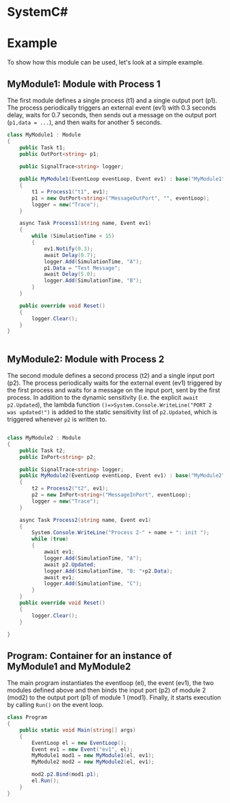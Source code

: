 ﻿# SystemC#


# Example
To show how this module can be used, let's look at a simple example.

## MyModule1: Module with Process 1
The first module defines a single process (t1) and a single output port (p1).
The process periodically triggers an external event (ev1) with 0.3 seconds delay, waits for 0.7 seconds, then sends out a message on the output port (`p1,data = ...`), and then waits for another 5 seconds.
```C#
class MyModule1 : Module
{
    public Task t1;
    public OutPort<string> p1;
    
    public SignalTrace<string> logger;

    public MyModule1(EventLoop eventLoop, Event ev1) : base("MyModule1", eventLoop)
    {
        t1 = Process1("t1", ev1);
        p1 = new OutPort<string>("MessageOutPort", "", eventLoop);
        logger = new("Trace");
    }

    async Task Process1(string name, Event ev1)
    {
        while (SimulationTime < 15)
        {
            ev1.Notify(0.3);
            await Delay(0.7);
            logger.Add(SimulationTime, "A");
            p1.Data = "Test Message";           
            await Delay(5.0);
            logger.Add(SimulationTime, "B");
        }
    }

    public override void Reset()
    {
        logger.Clear();
    }
}
    
```

## MyModule2: Module with Process 2
The second module defines a second process (t2) and a single input port (p2).
The process periodically waits for the external event (ev1) triggered by the first process and waits for a message on the input port, sent by the first process.
In addition to the dynamic sensitivity (i.e. the explicit `await p2.Updated`), the lambda function `()=>System.Console.WriteLine("PORT 2 was updated!")` is added to the static sensitivity list of `p2.Updated`, which is triggered whenever `p2` is written to.
```C#

class MyModule2 : Module
{
    public Task t2; 
    public InPort<string> p2;

    public SignalTrace<string> logger;
    public MyModule2(EventLoop eventLoop, Event ev1) : base("MyModule2", eventLoop)
    {
        t2 = Process2("t2", ev1);
        p2 = new InPort<string>("MessageInPort", eventLoop);
        logger = new("Trace");
    }

    async Task Process2(string name, Event ev1)
    {
        System.Console.WriteLine("Process 2-" + name + ": init ");
        while (true)
        {
            await ev1;
            logger.Add(SimulationTime, "A");
            await p2.Updated;
            logger.Add(SimulationTime, "B: "+p2.Data);
            await ev1;
            logger.Add(SimulationTime, "C");
        }
    }
    public override void Reset()
    {
        logger.Clear();
    }

}
```

## Program: Container for an instance of MyModule1 and MyModule2
The main program instantiates the eventloop (el), the event (ev1), the two modules defined above 
and then binds the input port (p2) of module 2 (mod2) to the output port (p1) of module 1 (mod1).
Finally, it starts execution by calling `Run()` on the event loop.
```C#
class Program
{
    public static void Main(string[] args)
    {            
        EventLoop el = new EventLoop(); 
        Event ev1 = new Event("ev1", el);
        MyModule1 mod1 = new MyModule1(el, ev1);
        MyModule2 mod2 = new MyModule2(el, ev1);

        mod2.p2.Bind(mod1.p1);
        el.Run();
    }
}
```